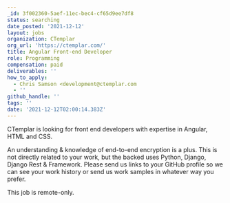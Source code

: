 ```yaml
---
_id: 3f002360-5aef-11ec-bec4-cf65d9ee7df8
status: searching
date_posted: '2021-12-12'
layout: jobs
organization: CTemplar
org_url: 'https://ctemplar.com/'
title: Angular Front-end Developer
role: Programming
compensation: paid
deliverables: ''
how_to_apply:
  - Chris Samson <development@ctemplar.com
  - ''
github_handle: ''
tags: ''
date: '2021-12-12T02:00:14.383Z'
---
```

CTemplar is looking for front end developers with expertise in Angular, HTML and CSS.

An understanding & knowledge of end-to-end encryption is a plus. This is not directly related to your work, but the backed uses Python, Django, Django Rest & Framework. Please send us links to your GitHub profile so we can see your work history or send us work samples in whatever way you prefer.

This job is remote-only.
